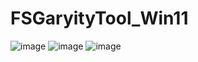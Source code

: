 # FSGaryityTool_Win11

![image](https://github.com/SQc04/FSGaryityTool_Win11/assets/47497442/6c039119-9fbc-4c4c-8691-1afdea4bdcc3)
![image](https://github.com/SQc04/FSGaryityTool_Win11/assets/47497442/637dd4de-7c80-46e3-9803-719c4df64649)
![image](https://github.com/SQc04/FSGaryityTool_Win11/assets/47497442/9347683e-94cd-464d-8dbe-51795bb29b66)



